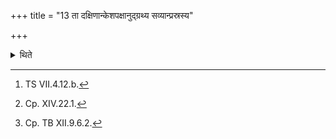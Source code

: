 +++
title = "13 ता दक्षिणान्केशपक्षानुद्ग्रथ्य सव्यान्प्रस्रस्य"

+++

<details><summary>थिते</summary>

13. After having bound the hair on the head towards the right and having loosened the hair on the left, with avantī stha[^1] they (the wives of the sacrificer) thrice move around the dead horse[^2] in the clockwise manner while beating their right thigh and fanning (the horse) by means of their hems.[^3]  

[^1]: TS VII.4.12.b.  

[^2]: Cp. XIV.22.1.  

[^3]: Cp. TB XII.9.6.2.  
</details>
